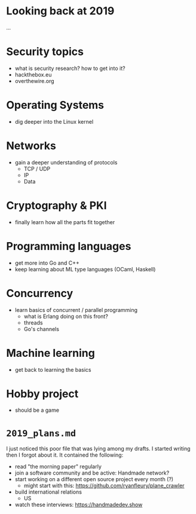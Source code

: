# Looking back at 2019
...

# Security topics
- what is security research? how to get into it?
- hackthebox.eu
- overthewire.org

# Operating Systems
- dig deeper into the Linux kernel

# Networks
- gain a deeper understanding of protocols
	- TCP / UDP
	- IP
	- Data

# Cryptography & PKI
- finally learn how all the parts fit together

# Programming languages
- get more into Go and C++
- keep learning about ML type languages (OCaml, Haskell)

# Concurrency
- learn basics of concurrent / parallel programming
	- what is Erlang doing on this front?
	- threads
	- Go's channels

# Machine learning
- get back to learning the basics

# Hobby project
- should be a game

# `2019_plans.md`
I just noticed this poor file that was lying among my drafts. I started writing then I forgot about it.
It contained the following:
- read "the morning paper" regularly
- join a software community and be active: Handmade network?
- start working on a different open source project every month (?)
    - might start with this: https://github.com/ryanfleury/plane_crawler
- build international relations
    - US
- watch these interviews: https://handmadedev.show
